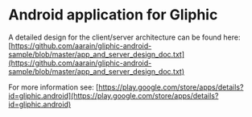 # Android application for Gliphic

A detailed design for the client/server architecture can be found here: [https://github.com/aarain/gliphic-android-sample/blob/master/app_and_server_design_doc.txt](https://github.com/aarain/gliphic-android-sample/blob/master/app_and_server_design_doc.txt)

For more information see: [https://play.google.com/store/apps/details?id=gliphic.android](https://play.google.com/store/apps/details?id=gliphic.android)
